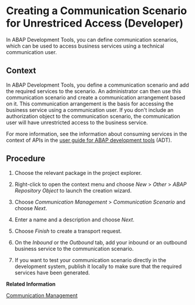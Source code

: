 <!-- loioec9d0a38864341d1a905c884607fc143 -->

# Creating a Communication Scenario for Unrestriced Access \(Developer\)

In ABAP Development Tools, you can define communication scenarios, which can be used to access business services using a technical communication user.



## Context

In ABAP Development Tools, you define a communication scenario and add the required services to the scenario. An administrator can then use this communication scenario and create a communication arrangement based on it. This communication arrangement is the basis for accessing the business service using a communication user. If you don't include an authorization object to the communication scenario, the communication user will have unrestricted access to the business service.

For more information, see the information about consuming services in the context of APIs in the [user guide for ABAP development tools](https://help.sap.com/docs/abap-cloud/abap-development-tools-user-guide) \(ADT\).



<a name="loioec9d0a38864341d1a905c884607fc143__steps_ehp_pzh_lpb"/>

## Procedure

1.  Choose the relevant package in the project explorer.

2.  Right-click to open the context menu and choose *New* \> *Other* \> *ABAP Repository Object* to launch the creation wizard.

3.  Choose *Communication Management* \> *Communication Scenario* and choose *Next*.

4.  Enter a name and a description and choose *Next*.

5.  Choose *Finish* to create a transport request.

6.  On the *Inbound* or the *Outbound* tab, add your inbound or an outbound business service to the communication scenario.

7.  If you want to test your communication scenario directly in the development system, publish it locally to make sure that the required services have been generated.


**Related Information**  


[Communication Management](communication-management-5b8ff39.md#loio5b8ff39ddb6741a29ddfcf587939e8f4 "Learn more about the basic principles of communication management when integrating your system or solution with other systems to enable data exchange in your ABAP environment.")

